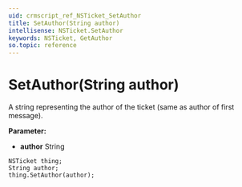 ```yaml
---
uid: crmscript_ref_NSTicket_SetAuthor
title: SetAuthor(String author)
intellisense: NSTicket.SetAuthor
keywords: NSTicket, GetAuthor
so.topic: reference
---
```


# SetAuthor(String author)

A string representing the author of the ticket (same as author of first message).

**Parameter:** 
* **author** String

```crmscript
NSTicket thing;
String author;
thing.SetAuthor(author);
```

